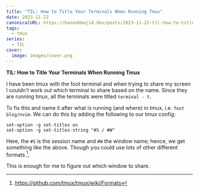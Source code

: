 ```yaml
---
title: "TIL: How to Title Your Terminals When Running Tmux"
date: 2023-11-22
canonicalURL: https://haseebmajid.dev/posts/2023-11-22-til-how-to-title-your-terminals-when-running-tmux
tags:
  - tmux
series:
  - TIL
cover:
  image: images/cover.png
---
```


**TIL: How to Title Your Terminals When Running Tmux**

I have been tmux with the foot terminal and when trying to share my screen I couldn't work out which terminal to share
based on the name. Since they are running tmux, all the terminals were titled `terminal - t`.

To fix this and name it after what is running (and where) in tmux, i.e. `foot blog/nvim`. We can do this by adding the 
following to our tmux config:

```tmux
set-option -g set-titles on
set-option -g set-titles-string "#S / #W"
```

Here, the `#S` is the session name and `#W` the window name; hence, we get something like the above. Though you could use
lots of other different formats [^1].

This is enough for me to figure out which window to share.


[^1]: https://github.com/tmux/tmux/wiki/Formats


